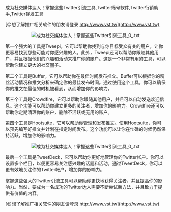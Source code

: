 成为社交媒体达人！掌握这些Twitter引流工具,Twitter筛号软件,Twitter行销助手,Twitter群发工具

[😍想了解推广相关软件的朋友请登录 http://www.vst.tw](http://www.vst.tw)

 <center><img src="https://vst.tw/MP4/tuiguang/png/1.png" alt="成为社交媒体达人！掌握这些Twitter引流工具_0_.txt"></center>

第一个强大的工具是Tweepi，它可以帮助你找到与你目标受众有关的用户，让你更容易找到那些可能对你感兴趣的人。此外，Tweepi还可以帮助你跟随其他用户，并且根据他们的兴趣和活动来推广你的账户。这是一个非常有用的工具，可以帮助你建立更大的社交圈子。

第二个工具是Buffer，它可以帮助你在最佳时间发布推文。Buffer可以根据你的粉丝活动情况和推文分析来确定你的最佳发布时间。通过使用这个工具，你可以确保你的推文在最佳的时机被看到，从而增加你的影响力。

第三个工具是Crowdfire，它可以帮助你跟随其他用户，并且可以自动发送欢迎信息。这个功能可以帮助你建立更多的关注者，增加你的影响力。Crowdfire还可以帮助你定期清理你的账户，删除不活跃或无用的账户。

第四个工具是Hootsuite，它可以帮助你管理和发布推文。使用Hootsuite，你可以预先编写好推文并计划在指定时间发布。这个功能可以让你在忙碌的时候仍然保持活跃，增加你的影响力。

 <center><img src="https://vst.tw/MP4/tuiguang/png/0.png" alt="成为社交媒体达人！掌握这些Twitter引流工具_0_.txt"></center>

最后一个工具是TweetDeck，它可以帮助你更好地管理你的Twitter帐户。你可以设置多个栏目，以便更容易关注感兴趣的话题和活动。通过TweetDeck，你可以更有效地关注你的Twitter帐户，增加你的影响力。

掌握这些强大的Twitter引流工具可以帮助你更快地获得关注者，并且提高你的影响力。当然，要成为一名成功的Twitter达人需要不断尝试新方法，并且致力于提供有价值的内容。

[😍想了解推广相关软件的朋友请登录 http://www.vst.tw](http://www.vst.tw)



